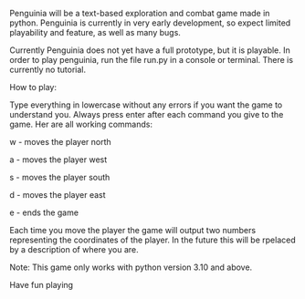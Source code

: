 Penguinia will be a text-based exploration and combat game made in python. Penguinia is currently in very early development, so expect limited playability and feature, as well as many bugs.

Currently Penguinia does not yet have a full prototype, but it is playable. In order to play penguinia, run the file run.py in a console or terminal. There is currently no tutorial.

How to play:

Type everything in lowercase without any errors if you want the game to understand you. Always press enter after each command you give to the game. Her are all working commands:

w - moves the player north

a - moves the player west

s - moves the player south

d - moves the player east

e - ends the game

Each time you move the player the game will output two numbers representing the coordinates of the player. In the future this will be rpelaced by a description of where you are.

Note: This game only works with python version 3.10 and above.

Have fun playing
